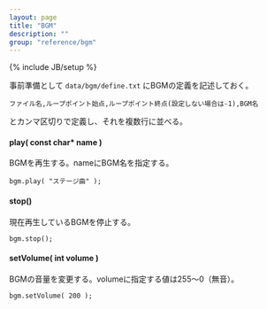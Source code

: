 ```yaml
---
layout: page
title: "BGM"
description: ""
group: "reference/bgm"
---
```

{% include JB/setup %}

事前準備として `data/bgm/define.txt` にBGMの定義を記述しておく。

    ファイル名,ループポイント始点,ループポイント終点(設定しない場合は-1),BGM名

とカンマ区切りで定義し、それを複数行に並べる。

#### play( const char* name )
BGMを再生する。nameにBGM名を指定する。

    bgm.play( "ステージ曲" );

#### stop()
現在再生しているBGMを停止する。

    bgm.stop();

#### setVolume( int volume )
BGMの音量を変更する。volumeに指定する値は255〜0（無音）。

    bgm.setVolume( 200 );
